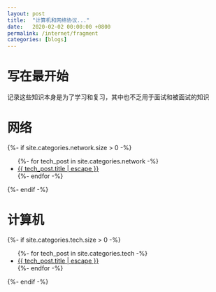 ```yaml
---
layout: post
title:  "计算机和网络协议..."
date:   2020-02-02 00:00:00 +0800
permalink: /internet/fragment
categories: [blogs]
---
```


# 写在最开始
记录这些知识本身是为了学习和复习，其中也不乏用于面试和被面试的知识

# 网络
<div>
	{%- if site.categories.network.size > 0 -%}
	<ul>
	 	{%- for tech_post in site.categories.network -%}
	 	<li>
        	<a href="{{ tech_post.url | relative_url }}">
        		{{ tech_post.title | escape }}
        	</a>
	 	</li>
	  	{%- endfor -%}	
	</ul>
	{%- endif -%}	
</div>

# 计算机
<div>
	{%- if site.categories.tech.size > 0 -%}
	<ul>
	 	{%- for tech_post in site.categories.tech -%}
	 	<li>
        	<a href="{{ tech_post.url | relative_url }}">
        		{{ tech_post.title | escape }}
        	</a>
	 	</li>
	  	{%- endfor -%}	
	</ul>
	{%- endif -%}	
</div>